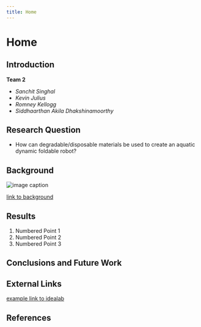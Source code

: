```yaml
---
title: Home
---
```


# Home

## Introduction

**Team 2**

* _Sanchit Singhal_
* _Kevin Julius_ 
* _Romney Kellogg_
* _Siddhaarthan Akila Dhakshinamoorthy_



## Research Question

* How can degradable/disposable materials be used to create an aquatic dynamic
foldable robot?


## Background

![image caption](https://idealab.asu.edu/assets/images/research/jumper1.png)

[link to background](/background)

## Results

1. Numbered Point 1
1. Numbered Point 2
1. Numbered Point 3

## Conclusions and Future Work

## External Links

[example link to idealab](https://idealab.asu.edu)


## References
